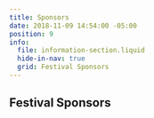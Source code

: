 ```yaml
---
title: Sponsors
date: 2018-11-09 14:54:00 -05:00
position: 9
info:
  file: information-section.liquid
  hide-in-nav: true
  grid: Festival Sponsors
---
```


## Festival Sponsors